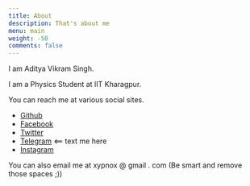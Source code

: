 ```yaml
---
title: About
description: That's about me
menu: main
weight: -50
comments: false
---
```

I am Aditya Vikram Singh.

I am a Physics Student at IIT Kharagpur.

You can reach me at various social sites.

- [Github](https://github.com/xypnox/)
- [Facebook](https://facebook.com/xypnox/)
- [Twitter](https://twitter.com/xypnox/)
- [Telegram](https://t.me/xypnox) <== text me here
- [Instagram](https://instagram.com/xypnox/)

You can also email me at xypnox @ gmail . com (Be smart and remove those spaces ;))
